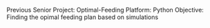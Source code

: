 Previous Senior Project: Optimal-Feeding
Platform: Python
Objective: Finding the opimal feeding plan based on simulations
